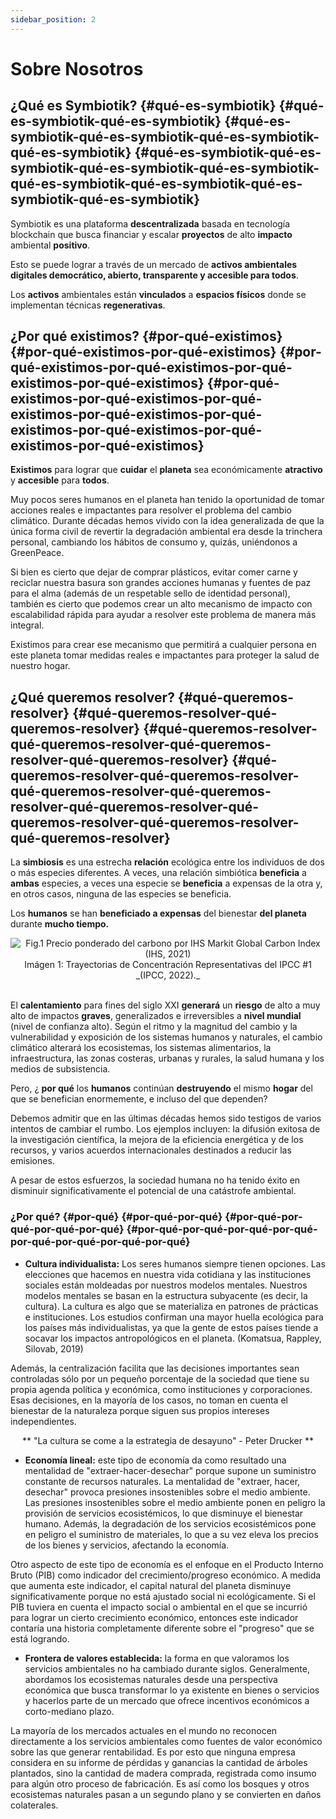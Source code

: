 ```yaml
---
sidebar_position: 2
---
```


# Sobre Nosotros

## ¿Qué es Symbiotik? {#qué-es-symbiotik} {#qué-es-symbiotik-qué-es-symbiotik} {#qué-es-symbiotik-qué-es-symbiotik-qué-es-symbiotik-qué-es-symbiotik} {#qué-es-symbiotik-qué-es-symbiotik-qué-es-symbiotik-qué-es-symbiotik-qué-es-symbiotik-qué-es-symbiotik-qué-es-symbiotik-qué-es-symbiotik}

Symbiotik es una plataforma **descentralizada** basada en tecnología blockchain que busca financiar y escalar **proyectos** de alto **impacto** ambiental **positivo**.

Esto se puede lograr a través de un mercado de **activos ambientales digitales democrático, abierto, transparente y accesible para todos**.

Los **activos** ambientales están **vinculados** a **espacios físicos** donde se implementan técnicas **regenerativas**.

## ¿Por qué existimos? {#por-qué-existimos} {#por-qué-existimos-por-qué-existimos} {#por-qué-existimos-por-qué-existimos-por-qué-existimos-por-qué-existimos} {#por-qué-existimos-por-qué-existimos-por-qué-existimos-por-qué-existimos-por-qué-existimos-por-qué-existimos-por-qué-existimos-por-qué-existimos}

**Existimos** para lograr que **cuidar** el **planeta** sea económicamente **atractivo** y **accesible** para **todos**.

Muy pocos seres humanos en el planeta han tenido la oportunidad de tomar acciones reales e impactantes para resolver el problema del cambio climático. Durante décadas hemos vivido con la idea generalizada de que la única forma civil de revertir la degradación ambiental era desde la trinchera personal, cambiando los hábitos de consumo y, quizás, uniéndonos a GreenPeace.

Si bien es cierto que dejar de comprar plásticos, evitar comer carne y reciclar nuestra basura son grandes acciones humanas y fuentes de paz para el alma (además de un respetable sello de identidad personal), también es cierto que podemos crear un alto mecanismo de impacto con escalabilidad rápida para ayudar a resolver este problema de manera más integral.

Existimos para crear ese mecanismo que permitirá a cualquier persona en este planeta tomar medidas reales e impactantes para proteger la salud de nuestro hogar.

## ¿Qué queremos resolver? {#qué-queremos-resolver} {#qué-queremos-resolver-qué-queremos-resolver} {#qué-queremos-resolver-qué-queremos-resolver-qué-queremos-resolver-qué-queremos-resolver} {#qué-queremos-resolver-qué-queremos-resolver-qué-queremos-resolver-qué-queremos-resolver-qué-queremos-resolver-qué-queremos-resolver-qué-queremos-resolver-qué-queremos-resolver}

La **simbiosis** es una estrecha **relación** ecológica entre los individuos de dos o más especies diferentes. A veces, una relación simbiótica **beneficia** a **ambas** especies, a veces una especie se **beneficia** a expensas de la otra y, en otros casos, ninguna de las especies se beneficia.

Los **humanos** se han **beneficiado a expensas** del bienestar **del planeta** durante **mucho tiempo.**

<div align="center">
    <img src="/img/nosotros/01.png" alt="Fig.1 Precio ponderado del carbono por IHS Markit Global Carbon Index (IHS, 2021)"/>
    Imágen 1: Trayectorias de Concentración Representativas del IPCC #1 _(IPCC, 2022)._
    <br/><br/>
</div>

El **calentamiento** para fines del siglo XXI **generará** un **riesgo** de alto a muy alto de impactos **graves**, generalizados e irreversibles a **nivel mundial** (nivel de confianza alto). Según el ritmo y la magnitud del cambio y la vulnerabilidad y exposición de los sistemas humanos y naturales, el cambio climático alterará los ecosistemas, los sistemas alimentarios, la infraestructura, las zonas costeras, urbanas y rurales, la salud humana y los medios de subsistencia.

Pero, ¿ **por qué** los **humanos** continúan **destruyendo** el mismo **hogar** del que se benefician enormemente, e incluso del que dependen?

Debemos admitir que en las últimas décadas hemos sido testigos de varios intentos de cambiar el rumbo. Los ejemplos incluyen: la difusión exitosa de la investigación científica, la mejora de la eficiencia energética y de los recursos, y varios acuerdos internacionales destinados a reducir las emisiones.

A pesar de estos esfuerzos, la sociedad humana no ha tenido éxito en disminuir significativamente el potencial de una catástrofe ambiental.

### **¿Por qué?** {#por-qué} {#por-qué-por-qué} {#por-qué-por-qué-por-qué-por-qué} {#por-qué-por-qué-por-qué-por-qué-por-qué-por-qué-por-qué-por-qué}

- **Cultura individualista:** Los seres humanos siempre tienen opciones. Las elecciones que hacemos en nuestra vida cotidiana y las instituciones sociales están moldeadas por nuestros modelos mentales. Nuestros modelos mentales se basan en la estructura subyacente (es decir, la cultura). La cultura es algo que se materializa en patrones de prácticas e instituciones. Los estudios confirman una mayor huella ecológica para los países más individualistas, ya que la gente de estos países tiende a socavar los impactos antropológicos en el planeta. (Komatsua, Rappley, Silovab, 2019)

Además, la centralización facilita que las decisiones importantes sean controladas sólo por un pequeño porcentaje de la sociedad que tiene su propia agenda política y económica, como instituciones y corporaciones. Esas decisiones, en la mayoría de los casos, no toman en cuenta el bienestar de la naturaleza porque siguen sus propios intereses independientes.

<div align="center">
    ** &quot;La cultura se come a la estrategia de desayuno&quot; - Peter Drucker **
</div>

- **Economía lineal:** este tipo de economía da como resultado una mentalidad de &quot;extraer-hacer-desechar&quot; porque supone un suministro constante de recursos naturales. La mentalidad de &quot;extraer, hacer, desechar&quot; provoca presiones insostenibles sobre el medio ambiente. Las presiones insostenibles sobre el medio ambiente ponen en peligro la provisión de servicios ecosistémicos, lo que disminuye el bienestar humano. Además, la degradación de los servicios ecosistémicos pone en peligro el suministro de materiales, lo que a su vez eleva los precios de los bienes y servicios, afectando la economía.

Otro aspecto de este tipo de economía es el enfoque en el Producto Interno Bruto (PIB) como indicador del crecimiento/progreso económico. A medida que aumenta este indicador, el capital natural del planeta disminuye significativamente porque no está ajustado social ni ecológicamente. Si el PIB tuviera en cuenta el impacto social o ambiental en el que se incurrió para lograr un cierto crecimiento económico, entonces este indicador contaría una historia completamente diferente sobre el &quot;progreso&quot; que se está logrando.

- **Frontera de valores establecida:** la forma en que valoramos los servicios ambientales no ha cambiado durante siglos. Generalmente, abordamos los ecosistemas naturales desde una perspectiva económica que busca transformar lo ya existente en bienes o servicios y hacerlos parte de un mercado que ofrece incentivos económicos a corto-mediano plazo.

La mayoría de los mercados actuales en el mundo no reconocen directamente a los servicios ambientales como fuentes de valor económico sobre las que generar rentabilidad. Es por esto que ninguna empresa considera en su informe de pérdidas y ganancias la cantidad de árboles plantados, sino la cantidad de madera comprada, registrada como insumo para algún otro proceso de fabricación. Es así como los bosques y otros ecosistemas naturales pasan a un segundo plano y se convierten en daños colaterales.
